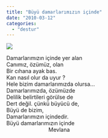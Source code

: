 ```yaml
---
title: "Büyü damarlarımızın içinde"
date: "2010-03-12"
categories: 
  - "destur"
---
```


![](/uploads/image/molla.jpg)

Damarlarımızın içinde yer alan  
Canımız, özümüz, olan  
Bir cıhana ayak bas.  
Kan nasıl olur da uyur ?  
Hele bizim damarlarımızda olursa...  
Damarlarımızda, özümüzde  
Delilik belirtileri görülse de  
Dert değil. çünkü büyücü de,  
Büyü de bizim,  
Damarlarımızın içindedir.  
Büyü damarlarımızın içinde  
                            Mevlana
